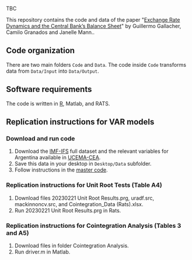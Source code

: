 TBC

This repository contains the code and data of the paper "[Exchange Rate Dynamics and the Central Bank’s Balance Sheet](https://guillgall.github.io/files/conversion_er.pdf)" by Guillermo Gallacher, Camilo Granados and Janelle Mann..

## Code organization

There are two main folders `Code` and `Data`. The code inside `Code` transforms data from `Data/Input` into `Data/Output`.

## Software requirements
The code is written in [R](https://www.r-project.org/), Matlab, and RATS.

## Replication instructions for VAR models

### Download and run code
1. Download the [IMF-IFS](https://data.imf.org/?sk=4c514d48-b6ba-49ed-8ab9-52b0c1a0179b) full dataset and the relevant variables for Argentina available in [UCEMA-CEA](https://ucema.edu.ar/cea).
2. Save this data in your desktop in  `Desktop/Data` subfolder. 
3. Follow instructions in the [master code](Code/00_master_run.R).

### Replication instructions for Unit Root Tests (Table A4)
1. Download files 20230221 Unit Root Results.prg, uradf.src, mackinnoncv.src, and Cointegration_Data (Rats).xlsx. 
2. Run 20230221 Unit Root Results.prg in Rats.

### Replication instructions for Cointegration Analysis (Tables 3 and A5)
1. Download files in folder Cointegration Analysis.
2. Run driver.m in Matlab.
